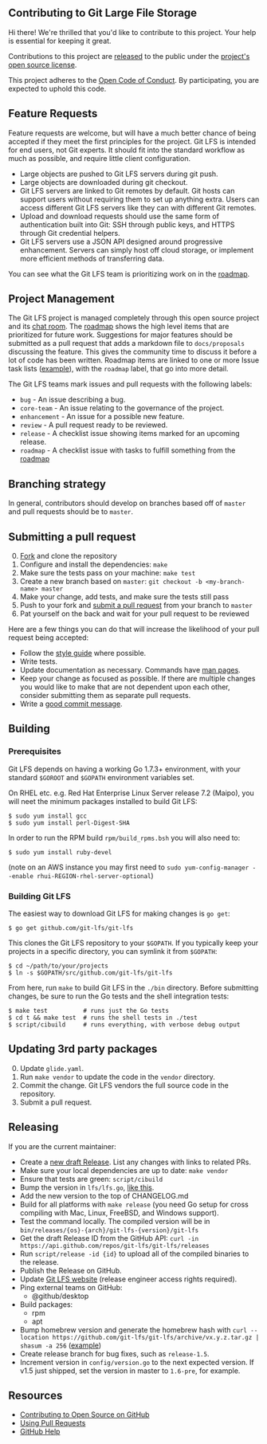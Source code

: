 ## Contributing to Git Large File Storage

Hi there! We're thrilled that you'd like to contribute to this project. Your
help is essential for keeping it great.

Contributions to this project are [released](https://help.github.com/articles/github-terms-of-service/#6-contributions-under-repository-license) to the public under the [project's open source license](LICENSE.md).

This project adheres to the [Open Code of Conduct](./CODE-OF-CONDUCT.md). By participating, you are expected to uphold this code.

## Feature Requests

Feature requests are welcome, but will have a much better chance of being
accepted if they meet the first principles for the project. Git LFS is intended
for end users, not Git experts. It should fit into the standard workflow as
much as possible, and require little client configuration.

* Large objects are pushed to Git LFS servers during git push.
* Large objects are downloaded during git checkout.
* Git LFS servers are linked to Git remotes by default. Git hosts can support
users without requiring them to set up anything extra. Users can access
different Git LFS servers like they can with different Git remotes.
* Upload and download requests should use the same form of authentication built
into Git: SSH through public keys, and HTTPS through Git credential helpers.
* Git LFS servers use a JSON API designed around progressive enhancement.
Servers can simply host off cloud storage, or implement more efficient methods
of transferring data.

You can see what the Git LFS team is prioritizing work on in the
[roadmap](./ROADMAP.md).

## Project Management

The Git LFS project is managed completely through this open source project and
its [chat room][chat]. The [roadmap][] shows the high level items that are
prioritized for future work. Suggestions for major features should be submitted
as a pull request that adds a markdown file to `docs/proposals` discussing the
feature. This gives the community time to discuss it before a lot of code has
been written. Roadmap items are linked to one or more Issue task lists ([example][roadmap-items]), with the `roadmap` label, that go into more detail.

[chat]: https://gitter.im/git-lfs/git-lfs
[roadmap]: ./ROADMAP.md
[roadmap-items]: https://github.com/git-lfs/git-lfs/issues/490

The Git LFS teams mark issues and pull requests with the following labels:

* `bug` - An issue describing a bug.
* `core-team` - An issue relating to the governance of the project.
* `enhancement` - An issue for a possible new feature.
* `review` - A pull request ready to be reviewed.
* `release` - A checklist issue showing items marked for an upcoming release.
* `roadmap` - A checklist issue with tasks to fulfill something from the
[roadmap](./ROADMAP.md)

## Branching strategy

In general, contributors should develop on branches based off of `master` and pull requests should be to `master`.

## Submitting a pull request

0. [Fork][] and clone the repository
0. Configure and install the dependencies: `make`
0. Make sure the tests pass on your machine: `make test`
0. Create a new branch based on `master`: `git checkout -b <my-branch-name> master`
0. Make your change, add tests, and make sure the tests still pass
0. Push to your fork and [submit a pull request][pr] from your branch to `master`
0. Pat yourself on the back and wait for your pull request to be reviewed

Here are a few things you can do that will increase the likelihood of your pull request being accepted:

* Follow the [style guide][style] where possible.
* Write tests.
* Update documentation as necessary.  Commands have [man pages](./docs/man).
* Keep your change as focused as possible. If there are multiple changes you
would like to make that are not dependent upon each other, consider submitting
them as separate pull requests.
* Write a [good commit message](http://tbaggery.com/2008/04/19/a-note-about-git-commit-messages.html).

## Building

### Prerequisites

Git LFS depends on having a working Go 1.7.3+ environment, with your standard
`$GOROOT` and `$GOPATH` environment variables set.

On RHEL etc. e.g. Red Hat Enterprise Linux Server release 7.2 (Maipo), you will neet the minimum packages installed to build Git LFS:

```
$ sudo yum install gcc
$ sudo yum install perl-Digest-SHA
```

In order to run the RPM build `rpm/build_rpms.bsh` you will also need to:

`$ sudo yum install ruby-devel`

(note on an AWS instance you may first need to `sudo yum-config-manager --enable rhui-REGION-rhel-server-optional`)

### Building Git LFS

The easiest way to download Git LFS for making changes is `go get`:

    $ go get github.com/git-lfs/git-lfs

This clones the Git LFS repository to your `$GOPATH`. If you typically keep
your projects in a specific directory, you can symlink it from `$GOPATH`:

    $ cd ~/path/to/your/projects
    $ ln -s $GOPATH/src/github.com/git-lfs/git-lfs

From here, run `make` to build Git LFS in the `./bin` directory. Before
submitting changes, be sure to run the Go tests and the shell integration
tests:

    $ make test          # runs just the Go tests
    $ cd t && make test  # runs the shell tests in ./test
    $ script/cibuild     # runs everything, with verbose debug output

## Updating 3rd party packages

0. Update `glide.yaml`.
0. Run `make vendor` to update the code in the `vendor` directory.
0. Commit the change.  Git LFS vendors the full source code in the repository.
0. Submit a pull request.

## Releasing

If you are the current maintainer:

* Create a [new draft Release](https://github.com/git-lfs/git-lfs/releases/new).
List any changes with links to related PRs.
* Make sure your local dependencies are up to date: `make vendor`
* Ensure that tests are green: `script/cibuild`
* Bump the version in `lfs/lfs.go`, [like this](https://github.com/git-lfs/git-lfs/commit/dd17828e4a6f2394cbba8621037199dc28f046e8).
* Add the new version to the top of CHANGELOG.md
* Build for all platforms with `make release` (you need Go setup for
cross compiling with Mac, Linux, FreeBSD, and Windows support).
* Test the command locally.  The compiled version will be in `bin/releases/{os}-{arch}/git-lfs-{version}/git-lfs`
* Get the draft Release ID from the GitHub API: `curl -in https://api.github.com/repos/git-lfs/git-lfs/releases`
* Run `script/release -id {id}` to upload all of the compiled binaries to the
release.
* Publish the Release on GitHub.
* Update [Git LFS website](https://github.com/git-lfs/git-lfs.github.com/blob/gh-pages/_config.yml#L4)
(release engineer access rights required).
* Ping external teams on GitHub:
  * @github/desktop
* Build packages:
  * rpm
  * apt
* Bump homebrew version and generate the homebrew hash with `curl --location https://github.com/git-lfs/git-lfs/archive/vx.y.z.tar.gz | shasum -a 256` ([example](https://github.com/Homebrew/homebrew-core/pull/413/commits/dc0eb1f62514f48f3f5a8d01ad3bea06f78bd566))
* Create release branch for bug fixes, such as `release-1.5`.
* Increment version in `config/version.go` to the next expected version. If
v1.5 just shipped, set the version in master to `1.6-pre`, for example.

## Resources

- [Contributing to Open Source on GitHub](https://guides.github.com/activities/contributing-to-open-source/)
- [Using Pull Requests](https://help.github.com/articles/using-pull-requests/)
- [GitHub Help](https://help.github.com)

[fork]: https://github.com/git-lfs/git-lfs/fork
[pr]: https://github.com/git-lfs/git-lfs/compare
[style]: https://github.com/golang/go/wiki/CodeReviewComments

